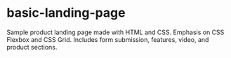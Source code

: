 # basic-landing-page
Sample product landing page made with HTML and CSS. Emphasis on CSS Flexbox and CSS Grid. Includes form submission, features, video, and product sections.
